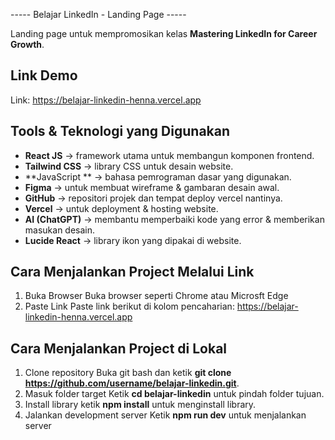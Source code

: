 ----- Belajar LinkedIn - Landing Page -----

Landing page untuk mempromosikan kelas **Mastering LinkedIn for Career Growth**.  

## Link Demo
Link: https://belajar-linkedin-henna.vercel.app

## Tools & Teknologi yang Digunakan
- **React JS** → framework utama untuk membangun komponen frontend.
- **Tailwind CSS** → library CSS untuk desain website.
- **JavaScript ** → bahasa pemrograman dasar yang digunakan.
- **Figma** → untuk membuat wireframe & gambaran desain awal.
- **GitHub** → repositori projek dan tempat deploy vercel nantinya.
- **Vercel** → untuk deployment & hosting website.
- **AI (ChatGPT)** → membantu memperbaiki kode yang error & memberikan masukan desain.
- **Lucide React** → library ikon yang dipakai di website.

## Cara Menjalankan Project Melalui Link
1. Buka Browser
   Buka browser seperti Chrome atau Microsft Edge
2. Paste Link
   Paste link berikut di kolom pencaharian: https://belajar-linkedin-henna.vercel.app

## Cara Menjalankan Project di Lokal
1. Clone repository
   Buka git bash dan ketik **git clone https://github.com/username/belajar-linkedin.git**.
2. Masuk folder target
   Ketik **cd belajar-linkedin** untuk pindah folder tujuan.
3. Install library
   ketik **npm install** untuk menginstall library.
4. Jalankan development server
   Ketik **npm run dev** untuk menjalankan server
